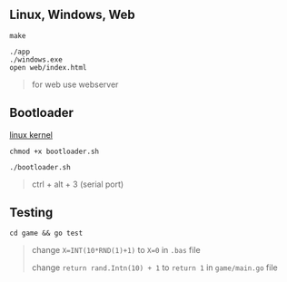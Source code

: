 ## Linux, Windows, Web

`make`

```
./app
./windows.exe
open web/index.html
```

> for web use webserver

## Bootloader

[linux kernel](http://ftp.swin.edu.au/archlinux/iso/2023.09.01/arch/boot/x86_64/)

`chmod +x bootloader.sh`

`./bootloader.sh`
> ctrl + alt + 3 (serial port)

## Testing

`cd game && go test`
> change `X=INT(10*RND(1)+1)` to `X=0` in `.bas` file
>
> change `return rand.Intn(10) + 1` to `return 1` in `game/main.go` file